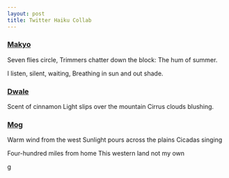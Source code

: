 ```yaml
---
layout: post
title: Twitter Haiku Collab
---
```


### [Makyo](https://twitter.com/makyo_writes/status/1008078803225042945)

<div class="verse">
Seven flies circle,
Trimmers chatter down the block:
The hum of summer.

I listen, silent, waiting,
Breathing in sun and out shade.
</div>

### [Dwale](https://twitter.com/ThornAppleCider/status/1008368609683369984)

<div class="verse">
Scent of cinnamon
Light slips over the mountain
Cirrus clouds blushing.
</div>

### [Mog](https://twitter.com/Mog_K_Moogle/status/1008434362256371718)

<div class="verse">
Warm wind from the west
Sunlight pours across the plains
Cicadas singing

Four-hundred miles from home
This western land not my own
</div>g
